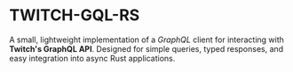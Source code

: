 # TWITCH-GQL-RS

A small, lightweight implementation of a *GraphQL* client for interacting with **Twitch's GraphQL API**.
Designed for simple queries, typed responses, and easy integration into async Rust applications.
